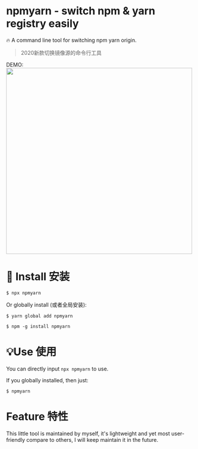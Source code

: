 # npmyarn - switch npm & yarn registry easily
 🔥 A command line tool for switching npm yarn origin.
 > 2020新款切换镜像源的命令行工具

DEMO:
 <img width="500" src="https://i.loli.net/2020/06/02/2cKyqXkANIvxD3P.gif" />

# 💾 Install 安装
```
$ npx npmyarn
```

Or globally install (或者全局安装):
```
$ yarn global add npmyarn
```
```
$ npm -g install npmyarn
```

# 💡Use 使用
You can directly input `npx npmyarn` to use.

If you globally installed, then just:
```
$ npmyarn
```

# Feature 特性
This little tool is maintained by myself, it's lightweight and yet most user-friendly compare to others, I will keep maintain it in the future.
